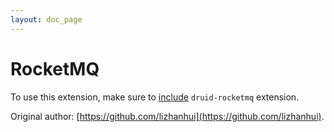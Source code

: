 ```yaml
---
layout: doc_page
---
```


# RocketMQ

To use this extension, make sure to [include](../../operations/including-extensions.html) `druid-rocketmq` extension.

Original author: [https://github.com/lizhanhui](https://github.com/lizhanhui).
